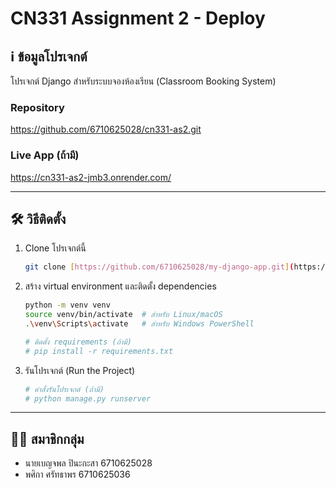 # CN331 Assignment 2 - Deploy

## ℹ️ ข้อมูลโปรเจกต์
โปรเจกต์ Django สำหรับระบบจองห้องเรียน (Classroom Booking System)

### Repository
https://github.com/6710625028/cn331-as2.git

### Live App (ถ้ามี)
https://cn331-as2-jmb3.onrender.com/

---

## 🛠️ วิธีติดตั้ง
1. Clone โปรเจกต์นี้
    ```bash
    git clone [https://github.com/6710625028/my-django-app.git](https://github.com/6710625028/my-django-app.git)
    ```
2. สร้าง virtual environment และติดตั้ง dependencies
    ```bash
    python -m venv venv
    source venv/bin/activate  # สำหรับ Linux/macOS
    .\venv\Scripts\activate   # สำหรับ Windows PowerShell
    
    # ติดตั้ง requirements (ถ้ามี)
    # pip install -r requirements.txt
    ```
3. รันโปรเจกต์ (Run the Project)
    ```bash
    # คำสั่งรันโปรเจกต์ (ถ้ามี)
    # python manage.py runserver
    ```
    
---

## 🧑‍💻 สมาชิกกลุ่ม
* นายเบญจพล ปินะกะสา 6710625028
* พศิกา ศรัทธาพร 6710625036
